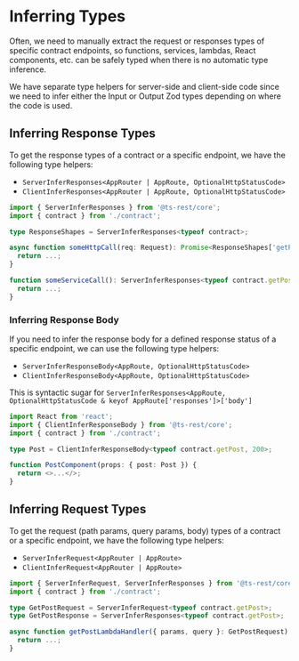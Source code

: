 # Inferring Types

Often, we need to manually extract the request or responses types of specific contract endpoints, so functions, services, lambdas, React components, etc. can be safely typed
when there is no automatic type inference.

We have separate type helpers for server-side and client-side code since we need to infer either the Input or Output Zod types depending on
where the code is used.

## Inferring Response Types

To get the response types of a contract or a specific endpoint, we have the following type helpers:

- `ServerInferResponses<AppRouter | AppRoute, OptionalHttpStatusCode>`
- `ClientInferResponses<AppRouter | AppRoute, OptionalHttpStatusCode>`

```typescript
import { ServerInferResponses } from '@ts-rest/core';
import { contract } from './contract';

type ResponseShapes = ServerInferResponses<typeof contract>;

async function someHttpCall(req: Request): Promise<ResponseShapes['getPosts']> {
  return ...;
}

function someServiceCall(): ServerInferResponses<typeof contract.getPosts> {
  return ...;
}
```

### Inferring Response Body

If you need to infer the response body for a defined response status of a specific endpoint, we can use the following type helpers:

- `ServerInferResponseBody<AppRoute, OptionalHttpStatusCode>`
- `ClientInferResponseBody<AppRoute, OptionalHttpStatusCode>`

This is syntactic sugar for `ServerInferResponses<AppRoute, OptionalHttpStatusCode & keyof AppRoute['responses']>['body']`

```typescript
import React from 'react';
import { ClientInferResponseBody } from '@ts-rest/core';
import { contract } from './contract';

type Post = ClientInferResponseBody<typeof contract.getPost, 200>;

function PostComponent(props: { post: Post }) {
  return <>...</>;
}
```

## Inferring Request Types

To get the request (path params, query params, body) types of a contract or a specific endpoint, we have the following type helpers:

- `ServerInferRequest<AppRouter | AppRoute>`
- `ClientInferRequest<AppRouter | AppRoute>`

```typescript
import { ServerInferRequest, ServerInferResponses } from '@ts-rest/core';
import { contract } from './contract';

type GetPostRequest = ServerInferRequest<typeof contract.getPost>;
type GetPostResponse = ServerInferResponses<typeof contract.getPost>;

async function getPostLambdaHandler({ params, query }: GetPostRequest): Promise<GetPostResponse> {
  return ...;
}
```
